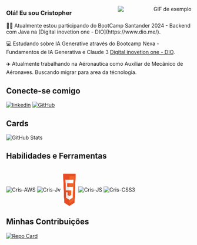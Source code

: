 <p align="right">
  <img src="https://media.giphy.com/media/tocXCNSHGemCq8FEsD/giphy.gif" min-width="400px" max-width="400px" align="right" alt="GIF de exemplo" width="200"/>
</p>

### Olá! Eu sou Cristopher
<p>🧑‍💻 Atualmente estou participando do BootCamp Santander 2024 - Backend com Java na [Digital inovetion one - DIO](https://www.dio.me/).

  💻 Estudando sobre IA Generative através do Bootcamp Nexa - Fundamentos de IA Generativa e Claude 3 [Digital inovetion one - DIO](https://www.dio.me/).
  
  ✈️ Atualmente trabalhando na Aéronautica como Auxiliar de Mecânico de Aéronaves. Buscando migrar para area da técnologia.</p> 


## Conecte-se comigo 
[![linkedin](https://img.shields.io/badge/linkedin-000?style=for-the-badge&logo=linkedin&logoColor=30A3DC)](https://www.linkedin.com/in/cristopher-andrade-de-medeiros-879a2b165?utm_source=share&utm_campaign=share_via&utm_content=profile&utm_medium=android_app) 
[![GitHub](https://img.shields.io/badge/GitHub-000?style=for-the-badge&logo=github&logoColor=30A3DC)](https://github.com/cristopheroan)


## Cards 
![GitHub Stats](https://github-readme-stats.vercel.app/api?username=cristopheroan&hide=stars&theme=transparent&bg_color=000&border_color=30A3DC&show_icons=true&icon_color=0047AB&title_color=39FF14&text_color=FFF)



## Habilidades e Ferramentas

<div style="display: inline_block"><br>
  <img align="center" alt="Cris-AWS" height="90" width="50" src="https://cdn.jsdelivr.net/gh/devicons/devicon@latest/icons/amazonwebservices/amazonwebservices-original-wordmark.svg" />     
  <img align="center" alt="Cris-Jv" height="90" width="60" src="https://cdn.jsdelivr.net/gh/devicons/devicon@latest/icons/java/java-original-wordmark.svg" />
  <img align="center" alt="Cris-HTML" height="90" width="40" src="https://raw.githubusercontent.com/devicons/devicon/master/icons/html5/html5-original.svg">
  <img align="center" alt="Cris-JS" height="90" width="40" src="https://cdn.jsdelivr.net/gh/devicons/devicon@latest/icons/javascript/javascript-plain.svg" />
  <img align="center" alt="Cris-CSS3" height="90" width="50" src="https://cdn.jsdelivr.net/gh/devicons/devicon@latest/icons/css3/css3-plain-wordmark.svg" />      
 
</div>


            
          
## Minhas Contribuições
[![Repo Card](https://github-readme-stats.vercel.app/api/pin/?username=cristopheroan&repo=dio-lab-open-source-cris&bg_color=000&border_color=30A3DC&show_icons=true&icon_color=30A3DC&title_color=E94D5F&text_color=FFF)](https://github.com/cristopheroan/dio-lab-open-source-cris)
